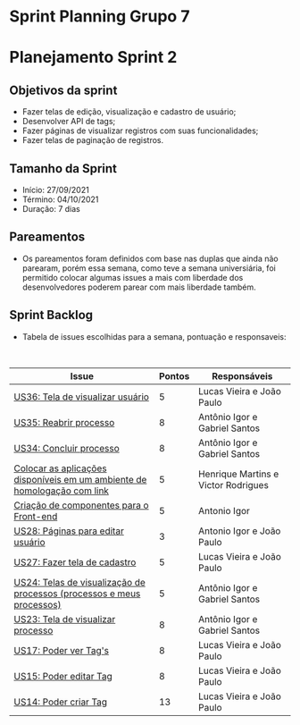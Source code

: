 # Sprint Planning Grupo 7

# Planejamento Sprint 2

## Objetivos da sprint

- Fazer telas de edição, visualização e cadastro de usuário;
- Desenvolver API de tags;
- Fazer páginas de visualizar registros com suas funcionalidades;
- Fazer telas de paginação de registros.

## Tamanho da Sprint

- Início: 27/09/2021
- Término: 04/10/2021
- Duração: 7 dias

## Pareamentos

- Os pareamentos foram definidos com base nas duplas que ainda não parearam, porém essa semana, como teve a semana universiária, foi permitido colocar algumas issues a mais com liberdade dos desenvolvedores poderem parear com mais liberdade também.

## Sprint Backlog

- Tabela de issues escolhidas para a semana, pontuação e responsaveis:

<br>

| Issue                                                                                                                               | Pontos | Responsáveis                        |
| ----------------------------------------------------------------------------------------------------------------------------------- | ------ | ----------------------------------- |
| [US36: Tela de visualizar usuário](https://github.com/fga-eps-mds/2021.1-Oraculo/issues/90)                                         | 5      | Lucas Vieira e João Paulo           |
| [US35: Reabrir processo](https://github.com/fga-eps-mds/2021.1-Oraculo/issues/89)                                                   | 8      | Antônio Igor e Gabriel Santos       |
| [US34: Concluir processo](https://github.com/fga-eps-mds/2021.1-Oraculo/issues/88)                                                  | 8      | Antônio Igor e Gabriel Santos       |
| [Colocar as aplicações disponíveis em um ambiente de homologação com link](https://github.com/fga-eps-mds/2021.1-Oraculo/issues/87) | 5      | Henrique Martins e Victor Rodrigues |
| [Criação de componentes para o Front-end ](https://github.com/fga-eps-mds/2021.1-Oraculo/issues/85)                                 | 5      | Antonio Igor                        |
| [US28: Páginas para editar usuário](https://github.com/fga-eps-mds/2021.1-Oraculo/issues/78)                                        | 3      | Antonio Igor e João Paulo           |
| [US27: Fazer tela de cadastro](https://github.com/fga-eps-mds/2021.1-Oraculo/issues/77)                                             | 5      | Lucas Vieira e João Paulo           |
| [US24: Telas de visualização de processos (processos e meus processos) ](https://github.com/fga-eps-mds/2021.1-Oraculo/issues/74)   | 5      | Antônio Igor e Gabriel Santos       |
| [US23: Tela de visualizar processo](https://github.com/fga-eps-mds/2021.1-Oraculo/issues/73)                                        | 8      | Antônio Igor e Gabriel Santos       |
| [US17: Poder ver Tag's ](https://github.com/fga-eps-mds/2021.1-Oraculo/issues/47)                                                   | 8      | Lucas Vieira e João Paulo           |
| [US15: Poder editar Tag ](https://github.com/fga-eps-mds/2021.1-Oraculo/issues/45)                                                  | 8      | Lucas Vieira e João Paulo           |
| [US14: Poder criar Tag](https://github.com/fga-eps-mds/2021.1-Oraculo/issues/44)                                                    | 13     | Lucas Vieira e João Paulo           |
